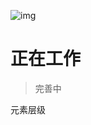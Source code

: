 <!--DESC: {icon:{name:"explore"},id:5} -->

![img](@/@wcex/doc/assets/logo.svg{width:16em;height:6em})
# 正在工作
> 完善中

元素层级
